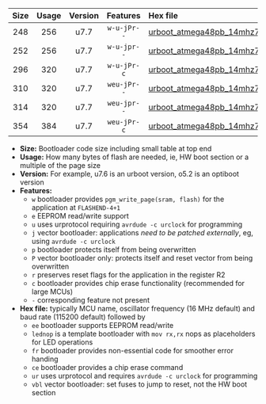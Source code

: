 |Size|Usage|Version|Features|Hex file|
|:-:|:-:|:-:|:-:|:--|
|248|256|u7.7|`w-u-jPr--`|[urboot_atmega48pb_14mhz7456_9600bps_lednop_ur_vbl.hex](https://raw.githubusercontent.com/stefanrueger/urboot.hex/main/mcus/atmega48pb/fcpu_14mhz7456/9600_bps/urboot_atmega48pb_14mhz7456_9600bps_lednop_ur_vbl.hex)|
|252|256|u7.7|`w-u-jpr--`|[urboot_atmega48pb_14mhz7456_9600bps_lednop_fr_ur_vbl.hex](https://raw.githubusercontent.com/stefanrueger/urboot.hex/main/mcus/atmega48pb/fcpu_14mhz7456/9600_bps/urboot_atmega48pb_14mhz7456_9600bps_lednop_fr_ur_vbl.hex)|
|296|320|u7.7|`w-u-jPr-c`|[urboot_atmega48pb_14mhz7456_9600bps_lednop_fr_ce_ur_vbl.hex](https://raw.githubusercontent.com/stefanrueger/urboot.hex/main/mcus/atmega48pb/fcpu_14mhz7456/9600_bps/urboot_atmega48pb_14mhz7456_9600bps_lednop_fr_ce_ur_vbl.hex)|
|310|320|u7.7|`weu-jPr--`|[urboot_atmega48pb_14mhz7456_9600bps_ee_lednop_ur_vbl.hex](https://raw.githubusercontent.com/stefanrueger/urboot.hex/main/mcus/atmega48pb/fcpu_14mhz7456/9600_bps/urboot_atmega48pb_14mhz7456_9600bps_ee_lednop_ur_vbl.hex)|
|314|320|u7.7|`weu-jpr--`|[urboot_atmega48pb_14mhz7456_9600bps_ee_lednop_fr_ur_vbl.hex](https://raw.githubusercontent.com/stefanrueger/urboot.hex/main/mcus/atmega48pb/fcpu_14mhz7456/9600_bps/urboot_atmega48pb_14mhz7456_9600bps_ee_lednop_fr_ur_vbl.hex)|
|354|384|u7.7|`weu-jPr-c`|[urboot_atmega48pb_14mhz7456_9600bps_ee_lednop_fr_ce_ur_vbl.hex](https://raw.githubusercontent.com/stefanrueger/urboot.hex/main/mcus/atmega48pb/fcpu_14mhz7456/9600_bps/urboot_atmega48pb_14mhz7456_9600bps_ee_lednop_fr_ce_ur_vbl.hex)|

- **Size:** Bootloader code size including small table at top end
- **Usage:** How many bytes of flash are needed, ie, HW boot section or a multiple of the page size
- **Version:** For example, u7.6 is an urboot version, o5.2 is an optiboot version
- **Features:**
  + `w` bootloader provides `pgm_write_page(sram, flash)` for the application at `FLASHEND-4+1`
  + `e` EEPROM read/write support
  + `u` uses urprotocol requiring `avrdude -c urclock` for programming
  + `j` vector bootloader: applications *need to be patched externally*, eg, using `avrdude -c urclock`
  + `p` bootloader protects itself from being overwritten
  + `P` vector bootloader only: protects itself and reset vector from being overwritten
  + `r` preserves reset flags for the application in the register R2
  + `c` bootloader provides chip erase functionality (recommended for large MCUs)
  + `-` corresponding feature not present
- **Hex file:** typically MCU name, oscillator frequency (16 MHz default) and baud rate (115200 default) followed by
  + `ee` bootloader supports EEPROM read/write
  + `lednop` is a template bootloader with `mov rx,rx` nops as placeholders for LED operations
  + `fr` bootloader provides non-essential code for smoother error handing
  + `ce` bootloader provides a chip erase command
  + `ur` uses urprotocol and requires `avrdude -c urclock` for programming
  + `vbl` vector bootloader: set fuses to jump to reset, not the HW boot section
